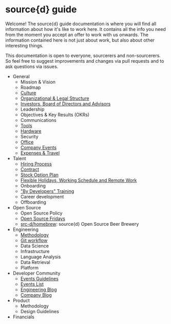 # source{d} guide

Welcome! The source{d} guide documentation is where you will find all information about how it's like to work here. It contains all the info you need from the moment you accept an offer to work with us onwards. The information contained here is not just about work, but also about other interesting things.

This documentation is open to everyone, sourcerers and non-sourcerers. So feel free to suggest improvements and changes via pull requests and to ask questions via issues.

* General
  * Mission & Vision
  * Roadmap
  * [Culture](https://github.com/src-d/guide/blob/master/general/culture.md)
  * [Organizational & Legal Structure](https://github.com/src-d/guide/blob/master/general/organizational_legal_structure.md)
  * [Investors, Board of Directors and Advisors](https://github.com/src-d/guide/blob/master/general/investors_board_advisors.md)
  * Leadership
  * Objectives & Key Results (OKRs)
  * Communications
  * [Tools](https://github.com/src-d/guide/blob/master/general/tools.md)
  * [Hardware](https://github.com/src-d/guide/blob/master/general/available_hardware.md)
  * Security
  * [Office](https://github.com/src-d/guide/blob/master/general/madrid_office_seating_chart.md)
  * [Company Events](https://github.com/src-d/guide/blob/master/general/company_events.md)
  * [Expenses & Travel](https://github.com/src-d/guide/blob/master/general/expenses_travel.md)
* Talent
  * [Hiring Process](talent/hiring_process.md)
  * [Contract](https://github.com/src-d/guide/blob/master/talent/contract.md)
  * [Stock Option Plan](https://github.com/src-d/guide/blob/master/talent/esop.md)
  * [Flexible Holidays, Working Schedule and Remote Work](https://github.com/src-d/guide/blob/master/talent/flexible_holidays_working_schedule_%20remote_work.md)
  * Onboarding
  * ["By Developers" Training](https://github.com/src-d/guide/blob/master/talent/by-developers-training/README.md)
  * Career development
  * Offboarding
* Open Source
  * Open Source Policy
  * [Open Source Fridays](https://github.com/src-d/guide/blob/master/open-source/open_source_fridays.md)
  * [src-d/homebrew](https://github.com/src-d/homebrew): source{d} Open Source Beer Brewery
* Engineering
  * [Methodology](engineering/methodology.md)
  * [Git workflow](engineering/git-flow.md)
  * Data Science
  * Infrastructure
  * Language Analysis
  * Data Retrieval
  * Platform
* Developer Community
  * [Events Guidelines](events.md)
  * [Events List](events-list.md)
  * <a href="https://blog.sourced.tech">Engineering Blog</a>
  * <a href="https://medium.com/source-d">Company Blog</a>
* Product
  * Methodology
  * Design Guidelines
* Financials
